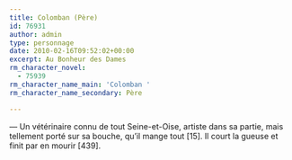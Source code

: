 ```yaml
---
title: Colomban (Père)
id: 76931
author: admin
type: personnage
date: 2010-02-16T09:52:02+00:00
excerpt: Au Bonheur des Dames
rm_character_novel:
  - 75939
rm_character_name_main: 'Colomban '
rm_character_name_secondary: Père

---
```

— Un vétérinaire connu de tout Seine-et-Oise, artiste dans sa partie, mais tellement porté sur sa bouche, qu&rsquo;il mange tout [15]. Il court la gueuse et finit par en mourir [439]. 
